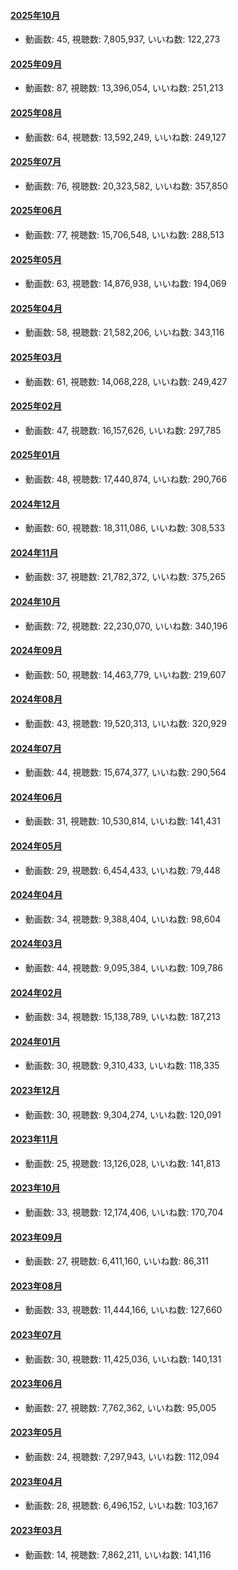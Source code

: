 #### [2025年10月](videos/202510 "wikilink")

-   動画数: 45, 視聴数: 7,805,937, いいね数: 122,273

#### [2025年09月](videos/202509 "wikilink")

-   動画数: 87, 視聴数: 13,396,054, いいね数: 251,213

#### [2025年08月](videos/202508 "wikilink")

-   動画数: 64, 視聴数: 13,592,249, いいね数: 249,127

#### [2025年07月](videos/202507 "wikilink")

-   動画数: 76, 視聴数: 20,323,582, いいね数: 357,850

#### [2025年06月](videos/202506 "wikilink")

-   動画数: 77, 視聴数: 15,706,548, いいね数: 288,513

#### [2025年05月](videos/202505 "wikilink")

-   動画数: 63, 視聴数: 14,876,938, いいね数: 194,069

#### [2025年04月](videos/202504 "wikilink")

-   動画数: 58, 視聴数: 21,582,206, いいね数: 343,116

#### [2025年03月](videos/202503 "wikilink")

-   動画数: 61, 視聴数: 14,068,228, いいね数: 249,427

#### [2025年02月](videos/202502 "wikilink")

-   動画数: 47, 視聴数: 16,157,626, いいね数: 297,785

#### [2025年01月](videos/202501 "wikilink")

-   動画数: 48, 視聴数: 17,440,874, いいね数: 290,766

#### [2024年12月](videos/202412 "wikilink")

-   動画数: 60, 視聴数: 18,311,086, いいね数: 308,533

#### [2024年11月](videos/202411 "wikilink")

-   動画数: 37, 視聴数: 21,782,372, いいね数: 375,265

#### [2024年10月](videos/202410 "wikilink")

-   動画数: 72, 視聴数: 22,230,070, いいね数: 340,196

#### [2024年09月](videos/202409 "wikilink")

-   動画数: 50, 視聴数: 14,463,779, いいね数: 219,607

#### [2024年08月](videos/202408 "wikilink")

-   動画数: 43, 視聴数: 19,520,313, いいね数: 320,929

#### [2024年07月](videos/202407 "wikilink")

-   動画数: 44, 視聴数: 15,674,377, いいね数: 290,564

#### [2024年06月](videos/202406 "wikilink")

-   動画数: 31, 視聴数: 10,530,814, いいね数: 141,431

#### [2024年05月](videos/202405 "wikilink")

-   動画数: 29, 視聴数: 6,454,433, いいね数: 79,448

#### [2024年04月](videos/202404 "wikilink")

-   動画数: 34, 視聴数: 9,388,404, いいね数: 98,604

#### [2024年03月](videos/202403 "wikilink")

-   動画数: 44, 視聴数: 9,095,384, いいね数: 109,786

#### [2024年02月](videos/202402 "wikilink")

-   動画数: 34, 視聴数: 15,138,789, いいね数: 187,213

#### [2024年01月](videos/202401 "wikilink")

-   動画数: 30, 視聴数: 9,310,433, いいね数: 118,335

#### [2023年12月](videos/202312 "wikilink")

-   動画数: 30, 視聴数: 9,304,274, いいね数: 120,091

#### [2023年11月](videos/202311 "wikilink")

-   動画数: 25, 視聴数: 13,126,028, いいね数: 141,813

#### [2023年10月](videos/202310 "wikilink")

-   動画数: 33, 視聴数: 12,174,406, いいね数: 170,704

#### [2023年09月](videos/202309 "wikilink")

-   動画数: 27, 視聴数: 6,411,160, いいね数: 86,311

#### [2023年08月](videos/202308 "wikilink")

-   動画数: 33, 視聴数: 11,444,166, いいね数: 127,660

#### [2023年07月](videos/202307 "wikilink")

-   動画数: 30, 視聴数: 11,425,036, いいね数: 140,131

#### [2023年06月](videos/202306 "wikilink")

-   動画数: 27, 視聴数: 7,762,362, いいね数: 95,005

#### [2023年05月](videos/202305 "wikilink")

-   動画数: 24, 視聴数: 7,297,943, いいね数: 112,094

#### [2023年04月](videos/202304 "wikilink")

-   動画数: 28, 視聴数: 6,496,152, いいね数: 103,167

#### [2023年03月](videos/202303 "wikilink")

-   動画数: 14, 視聴数: 7,862,211, いいね数: 141,116

